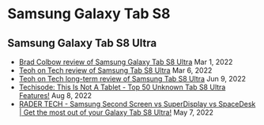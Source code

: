 # Samsung Galaxy Tab S8

## Samsung Galaxy Tab S8 Ultra

* [Brad Colbow review of Samsung Galaxy Tab S8 Ultra](https://youtu.be/LhhGFsFTLrw) Mar 1, 2022
* [Teoh on Tech review of Samsung Tab S8 Ultra](https://youtu.be/HYf9kdRGQ-E) Mar 6, 2022
* [Teoh on Tech long-term review of Samsung Tab S8 Ultra](https://youtu.be/Dir5QRelMLk) Jun 9, 2022
* [Techisode: This Is Not A Tablet - Top 50 Unknown Tab S8 Ultra Features!](https://www.youtube.com/watch?v=qIqYYi0dBU0) Aug 8, 2022
* [RADER TECH - Samsung Second Screen vs SuperDisplay vs SpaceDesk | Get the most out of your Galaxy Tab S8 Ultra!](https://www.youtube.com/watch?v=Jij2kFGGacY) May 7, 2022
